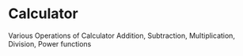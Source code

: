 # Calculator
Various Operations of Calculator
Addition, Subtraction, Multiplication, Division, Power functions
